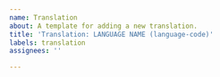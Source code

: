 ```yaml
---
name: Translation
about: A template for adding a new translation.
title: 'Translation: LANGUAGE NAME (language-code)'
labels: translation
assignees: ''

---
```




